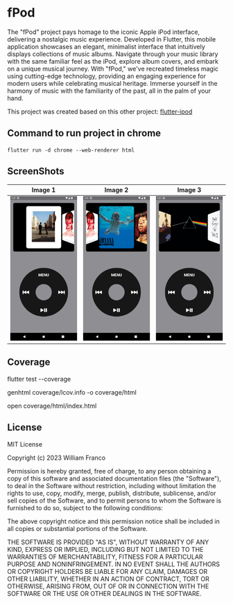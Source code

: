 # fPod

The "fPod" project pays homage to the iconic Apple iPod interface, delivering a nostalgic music experience. Developed in Flutter, this mobile application showcases an elegant, minimalist interface that intuitively displays collections of music albums. Navigate through your music library with the same familiar feel as the iPod, explore album covers, and embark on a unique musical journey. With "fPod," we've recreated timeless magic using cutting-edge technology, providing an engaging experience for modern users while celebrating musical heritage. Immerse yourself in the harmony of music with the familiarity of the past, all in the palm of your hand.

This project was created based on this other project: [flutter-ipod](https://github.com/vishalambre/flutter-ipod)


## Command to run project in chrome

```
flutter run -d chrome --web-renderer html
```


## ScreenShots

| Image 1 | Image 2 | Image 3 |
|----------|----------|----------|
| ![App Screenshot](assets/screenshots/screen-1.png) | ![App Screenshot](assets/screenshots/screen-2.png) | ![App Screenshot](assets/screenshots/screen-3.png) |


## Coverage

flutter test --coverage

genhtml coverage/lcov.info -o coverage/html

open coverage/html/index.html


## License

MIT License

Copyright (c) 2023 William Franco

Permission is hereby granted, free of charge, to any person obtaining a copy of this software and associated documentation files (the "Software"), to deal in the Software without restriction, including without limitation the rights to use, copy, modify, merge, publish, distribute, sublicense, and/or sell copies of the Software, and to permit persons to whom the Software is furnished to do so, subject to the following conditions:

The above copyright notice and this permission notice shall be included in all copies or substantial portions of the Software.

THE SOFTWARE IS PROVIDED "AS IS", WITHOUT WARRANTY OF ANY KIND, EXPRESS OR IMPLIED, INCLUDING BUT NOT LIMITED TO THE WARRANTIES OF MERCHANTABILITY, FITNESS FOR A PARTICULAR PURPOSE AND NONINFRINGEMENT. IN NO EVENT SHALL THE AUTHORS OR COPYRIGHT HOLDERS BE LIABLE FOR ANY CLAIM, DAMAGES OR OTHER LIABILITY, WHETHER IN AN ACTION OF CONTRACT, TORT OR OTHERWISE, ARISING FROM, OUT OF OR IN CONNECTION WITH THE SOFTWARE OR THE USE OR OTHER DEALINGS IN THE SOFTWARE.
